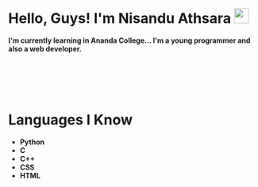 
# Hello, Guys! I'm Nisandu Athsara <img src="https://raw.githubusercontent.com/MartinHeinz/MartinHeinz/master/wave.gif" width="30px">
<p><b>I'm currently learning in Ananda College... I'm a young programmer and also a web developer.</b></p><br>
<link rel="stylesheet" href="path/to/font-awesome/css/font-awesome.min.css">



<br><br><h1>Languages I Know</h1>
<ul>
  <li><b>Python</b></li>
  <li><b>C</b></li>
  <li><b>C++</b></li>
  <li><b>CSS</b></li>
  <li><b>HTML</b></li>
</ul>
<!---
NisanduAthsara/NisanduAthsara is a ✨ special ✨ repository because its `README.md` (this file) appears on your GitHub profile.
You can click the Preview link to take a look at your changes.
--->
